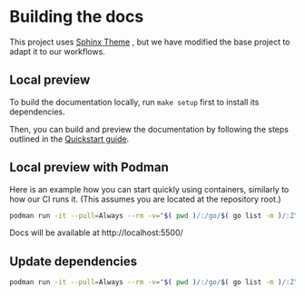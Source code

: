 # Building the docs

This project uses [Sphinx Theme](https://sphinx-theme.scylladb.com/) , but we have modified the base project to adapt it to our workflows.

## Local preview

To build the documentation locally, run `make setup` first to install its dependencies.

Then, you can build and preview the documentation by following the steps outlined in the [Quickstart guide](https://sphinx-theme.scylladb.com/stable/getting-started/quickstart.html).

## Local preview with Podman

Here is an example how you can start quickly using containers, similarly to how our CI runs it.
(This assumes you are located at the repository root.)

```bash
podman run -it --pull=Always --rm -v="$( pwd )/:/go/$( go list -m )/:Z" --workdir="/go/$( go list -m )/docs" -p 5500:5500 quay.io/scylladb/scylla-operator-images:poetry-1.8 bash -euExo pipefail -O inherit_errexit -c 'poetry install && make preview'
```

Docs will be available at http://localhost:5500/ 

## Update dependencies

```bash
podman run -it --pull=Always --rm -v="$( pwd )/:/go/$( go list -m )/:Z" --workdir="/go/$( go list -m )/docs" -p 5500:5500 quay.io/scylladb/scylla-operator-images:poetry-1.8 bash -euExo pipefail -O inherit_errexit -c 'poetry update'
```
